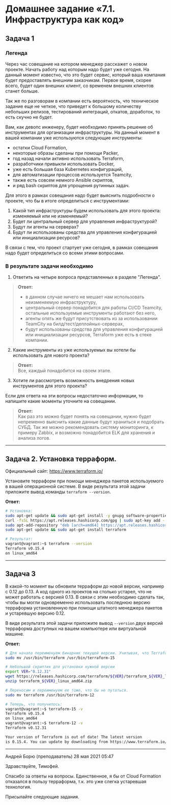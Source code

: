 # Домашнее задание «7.1. Инфраструктура как код»

## Задача 1

### Легенда
 
Через час совещание на котором менеджер расскажет о новом проекте. Начать работу над которым надо 
будет уже сегодня. 
На данный момент известно, что это будет сервис, который ваша компания будет предоставлять внешним заказчикам.
Первое время, скорее всего, будет один внешних клиент, со временем внешних клиентов станет больше.

Так же по разговорам в компании есть вероятность, что техническое задание еще не четкое, что приведет к большому
количеству небольших релизов, тестирований интеграций, откатов, доработок, то есть скучно не будет.  
   
Вам, как девопс инженеру, будет необходимо принять решение об инструментах для организации инфраструктуры.
На данный момент в вашей компании уже используются следующие инструменты: 
- остатки Сloud Formation, 
- некоторые образы сделаны при помощи Packer,
- год назад начали активно использовать Terraform, 
- разработчики привыкли использовать Docker, 
- уже есть большая база Kubernetes конфигураций, 
- для автоматизации процессов используется Teamcity, 
- также есть совсем немного Ansible скриптов, 
- и ряд bash скриптов для упрощения рутинных задач.  

Для этого в рамках совещания надо будет выяснить подробности о проекте, что бы в итоге определиться с инструментами:

1. Какой тип инфраструктуры будем использовать для этого проекта: изменяемый или не изменяемый?
1. Будет ли центральный сервер для управления инфраструктурой?
1. Будут ли агенты на серверах?
1. Будут ли использованы средства для управления конфигурацией или инициализации ресурсов? 
 
В связи с тем, что проект стартует уже сегодня, в рамках совещания надо будет определиться со всеми этими вопросами.

### В результате задачи необходимо

1. Ответить на четыре вопроса представленных в разделе "Легенда".    
> **Ответ:**
> - в данном случае ничего не мешает нам использовать неизменяемую инфраструктуру,
> - центральный сервер понадобится для работы CI/CD Teamcity, остальные используемые инструменты работают без него,
> - агенты опять же будут присутствовать из за использовании TeamCity на билд/тест/деплойных-серверах,
> - будут использованы средства для управления конфигурацией или инициализации ресурсов, Terraform уже есть в стеке компании.


2. Какие инструменты из уже используемых вы хотели бы использовать для нового проекта?    
> **Ответ:**    
> Все, каждый понадобится на своем этапе.

3. Хотите ли рассмотреть возможность внедрения новых инструментов для этого проекта? 

Если для ответа на эти вопросы недостаточно информации, то напишите какие моменты уточните на совещании.

>**Ответ:**    
>Как раз это можно будет понять на совещании, нужно будет непременно выяснить какие данные будут храниться и подобрать СУБД.
>Так же можно рекомендовать систему мониторинга, к примеру Zabbix, и возможно понадобится ELK для хранения и анализа логов.

---

## Задача 2. Установка терраформ. 
            
Официальный сайт: https://www.terraform.io/
            
Установите терраформ при помощи менеджера пакетов используемого в вашей операционной системе.
В виде результата этой задачи приложите вывод команды `terraform --version`.

**Ответ:**    
```sh
# Установка:
sudo apt-get update && sudo apt-get install -y gnupg software-properties-common curl
curl -fsSL https://apt.releases.hashicorp.com/gpg | sudo apt-key add -
sudo apt-add-repository "deb [arch=amd64] https://apt.releases.hashicorp.com $(lsb_release -cs) main"
sudo apt-get update && sudo apt-get install terraform

# Результат:
vagrant@vagrant:~$ terraform --version
Terraform v0.15.4
on linux_amd64
```

---

## Задача 3

В какой-то момент вы обновили терраформ до новой версии, например с 0.12 до 0.13. 
А код одного из проектов на столько устарел, что не может работать с версией 0.13. 
В связи с этим необходимо сделать так, чтобы вы могли одновременно использовать последнюю версию терраформа установленную при помощи
штатного менеджера пакетов и устаревшую версию 0.12. 

В виде результата этой задачи приложите вывод `--version` двух версий терраформа доступных на вашем компьютере 
или виртуальной машине.

**Ответ:**    
```sh
# Для начала переименуем бинарник текущей версии. Учитывая, что Terraform это один бинрник и документация этого достаточно.
sudo mv /usr/bin/terraform /usr/bin/terraform-15

# Небольшой скриптик для установки нужной версии
export VER="0.12.31"
wget https://releases.hashicorp.com/terraform/${VER}/terraform_${VER}_linux_amd64.zip
unzip terraform_${VER}_linux_amd64.zip

# Переносим и переименуем ее тоже, что бы не путаться.
sudo mv terraform /usr/bin/terraform-12

# Теперь, что получилось:
vagrant@vagrant:~$ terraform-15 -v
Terraform v0.15.4
on linux_amd64
vagrant@vagrant:~$ terraform-12 -v
Terraform v0.12.31

Your version of Terraform is out of date! The latest version
is 0.15.4. You can update by downloading from https://www.terraform.io/downloads.html
```

---

Андрей Борю (преподаватель)
28 мая 2021 05:47

Здравствуйте, Тимофей.

Спасибо за ответы на вопросы.
Единственное, я бы от Сloud Formation отказался в пользу терраформа, т.к. это уже слегка устаревшая технология.

Присылайте следующие задания.


